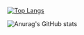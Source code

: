 [![Top Langs](https://github-readme-stats.vercel.app/api/top-langs/?username=KudaTerbang1&layout=compact)](https://github.com/anuraghazra/github-readme-stats)


![Anurag's GitHub stats](https://github-readme-stats.vercel.app/api?username=KudaTerbang1&show_icons=true&theme=darcula)
